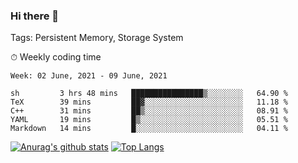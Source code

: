 ### Hi there 👋

Tags: Persistent Memory, Storage System

<!--

[![Anurag's github stats](https://github-readme-stats.vercel.app/api?username=wwyf)](https://github.com/anuraghazra/github-readme-stats)

[![Anurag's github stats](https://github-readme-stats.vercel.app/api?username=wwyf&count_private=true)](https://github.com/anuraghazra/github-readme-stats)


[![Top Langs](https://github-readme-stats.vercel.app/api/top-langs/?username=wwyf&count_private=true&&hide=jupyter%20notebook,html)](https://github.com/anuraghazra/github-readme-stats)



-->


⏱ Weekly coding time

<!--START_SECTION:waka-->
```text
Week: 02 June, 2021 - 09 June, 2021

sh         3 hrs 48 mins   ████████████████▒░░░░░░░░   64.90 % 
TeX        39 mins         ██▓░░░░░░░░░░░░░░░░░░░░░░   11.18 % 
C++        31 mins         ██▒░░░░░░░░░░░░░░░░░░░░░░   08.91 % 
YAML       19 mins         █▒░░░░░░░░░░░░░░░░░░░░░░░   05.51 % 
Markdown   14 mins         █░░░░░░░░░░░░░░░░░░░░░░░░   04.11 % 
```
<!--END_SECTION:waka-->



[![Anurag's github stats](https://github-readme-stats.vercel.app/api?username=wwyf&count_private=true&show_icons=true&hide_border=true)](https://github.com/anuraghazra/github-readme-stats) [![Top Langs](https://github-readme-stats.vercel.app/api/top-langs/?username=wwyf&count_private=true&hide=jupyter%20notebook,html,OpenEdge%20ABL&langs_count=10&layout=compact&hide_border=true)](https://github.com/anuraghazra/github-readme-stats)

<!--

[![willianrod's wakatime stats](https://github-readme-stats.vercel.app/api/wakatime?username=wwyf)](https://github.com/anuraghazra/github-readme-stats)


-->
